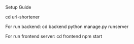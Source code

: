 Setup Guide

cd url-shortener

For run backend:
cd backend
python manage.py runserver

For run frontend server:
cd frontend
npm start
